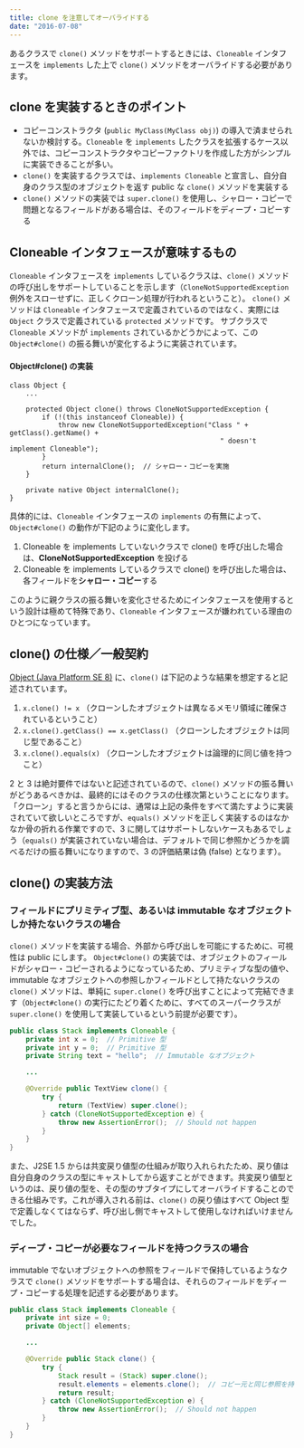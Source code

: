 ```yaml
---
title: clone を注意してオーバライドする
date: "2016-07-08"
---
```


あるクラスで `clone()` メソッドをサポートするときには、`Cloneable` インタフェースを `implements` した上で `clone()` メソッドをオーバライドする必要があります。

clone を実装するときのポイント
----

* コピーコンストラクタ (`public MyClass(MyClass obj)`) の導入で済ませられないか検討する。`Cloneable` を `implements` したクラスを拡張するケース以外では、コピーコンストラクタやコピーファクトリを作成した方がシンプルに実装できることが多い。
* `clone()` を実装するクラスでは、`implements Cloneable` と宣言し、自分自身のクラス型のオブジェクトを返す public な `clone()` メソッドを実装する
* `clone()` メソッドの実装では `super.clone()` を使用し、シャロー・コピーで問題となるフィールドがある場合は、そのフィールドをディープ・コピーする


Cloneable インタフェースが意味するもの
----

`Cloneable` インタフェースを `implements` しているクラスは、`clone()` メソッドの呼び出しをサポートしていることを示します（`CloneNotSupportedException` 例外をスローせずに、正しくクローン処理が行われるということ）。
`clone()` メソッドは `Cloneable` インタフェースで定義されているのではなく、実際には `Object` クラスで定義されている `protected` メソッドです。
サブクラスで `Cloneable` メソッドが `implements` されているかどうかによって、この `Object#clone()` の振る舞いが変化するように実装されています。

#### Object#clone() の実装

```
class Object {
    ...

    protected Object clone() throws CloneNotSupportedException {
        if (!(this instanceof Cloneable)) {
            throw new CloneNotSupportedException("Class " + getClass().getName() +
                                                    " doesn't implement Cloneable");
        }
        return internalClone();  // シャロー・コピーを実施
    }

    private native Object internalClone();
}
```

具体的には、`Cloneable` インタフェースの `implements` の有無によって、`Object#clone()` の動作が下記のように変化します。

1. Cloneable を implements していないクラスで clone() を呼び出した場合は、**CloneNotSupportedException** を投げる
2. Cloneable を implements しているクラスで clone() を呼び出した場合は、各フィールドを**シャロー・コピー**する

このように親クラスの振る舞いを変化させるためにインタフェースを使用するという設計は極めて特殊であり、`Cloneable` インタフェースが嫌われている理由のひとつになっています。


clone() の仕様／一般契約
----

[Object (Java Platform SE 8)](https://docs.oracle.com/javase/jp/8/docs/api/java/lang/Object.html#clone--) に、`clone()` は下記のような結果を想定すると記述されています。

1. `x.clone() != x`  （クローンしたオブジェクトは異なるメモリ領域に確保されているということ）
2. `x.clone().getClass() == x.getClass()`  （クローンしたオブジェクトは同じ型であること）
3. `x.clone().equals(x)`  （クローンしたオブジェクトは論理的に同じ値を持つこと）

2 と 3 は絶対要件ではないと記述されているので、`clone()` メソッドの振る舞いがどうあるべきかは、最終的にはそのクラスの仕様次第ということになります。
「クローン」すると言うからには、通常は上記の条件をすべて満たすように実装されていて欲しいところですが、`equals()` メソッドを正しく実装するのはなかなか骨の折れる作業ですので、3 に関してはサポートしないケースもあるでしょう（`equals()` が実装されていない場合は、デフォルトで同じ参照かどうかを調べるだけの振る舞いになりますので、3 の評価結果は偽 (false) となります）。


clone() の実装方法
----

### フィールドにプリミティブ型、あるいは immutable なオブジェクトしか持たないクラスの場合

`clone()` メソッドを実装する場合、外部から呼び出しを可能にするために、可視性は public にします。
`Object#clone()` の実装では、オブジェクトのフィールドがシャロー・コピーされるようになっているため、プリミティブな型の値や、immutable なオブジェクトへの参照しかフィールドとして持たないクラスの `clone()` メソッドは、単純に `super.clone()` を呼び出すことによって完結できます（`Object#clone()` の実行にたどり着くために、すべてのスーパークラスが `super.clone()` を使用して実装しているという前提が必要です）。

```java
public class Stack implements Cloneable {
    private int x = 0;  // Primitive 型
    private int y = 0;  // Primitive 型
    private String text = "hello";  // Immutable なオブジェクト

    ...

    @Override public TextView clone() {
        try {
            return (TextView) super.clone();
        } catch (CloneNotSupportedException e) {
            throw new AssertionError();  // Should not happen
        }
    }
}
```

また、J2SE 1.5 からは共変戻り値型の仕組みが取り入れられたため、戻り値は自分自身のクラスの型にキャストしてから返すことができます。共変戻り値型というのは、戻り値の型を、その型のサブタイプにしてオーバライドすることのできる仕組みです。これが導入される前は、`clone()` の戻り値はすべて Object 型で定義しなくてはならず、呼び出し側でキャストして使用しなければいけませんでした。


### ディープ・コピーが必要なフィールドを持つクラスの場合

immutable でないオブジェクトへの参照をフィールドで保持しているようなクラスで `clone()` メソッドをサポートする場合は、それらのフィールドをディープ・コピーする処理を記述する必要があります。


```java
public class Stack implements Cloneable {
    private int size = 0;
    private Object[] elements;

    ...

    @Override public Stack clone() {
        try {
            Stack result = (Stack) super.clone();
            result.elements = elements.clone();  // コピー元と同じ参照を持たないようにする
            return result;
        } catch (CloneNotSupportedException e) {
            throw new AssertionError();  // Should not happen
        }
    }
}
```

